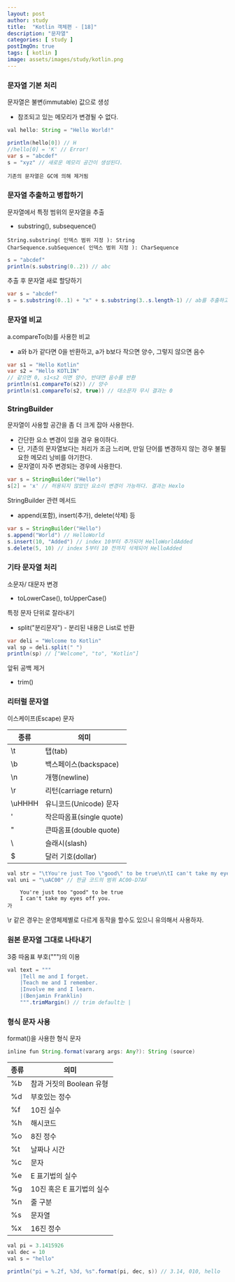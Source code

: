 ```yaml
---
layout: post
author: study
title:  "Kotlin 객체편 - [18]"
description: "문자열"
categories: [ study ]
postImgOn: true
tags: [ kotlin ]
image: assets/images/study/kotlin.png
---
```


### 문자열 기본 처리
문자열은 불변(immutable) 값으로 생성
- 참조되고 있는 메모리가 변경될 수 없다.

```java
val hello: String = "Hello World!"

println(hello[0]) // H
//hello[0] = 'K' // Error!
var s = "abcdef"
s = "xyz" // 새로운 메모리 공간이 생성된다.
```

`기존의 문자열은 GC에 의해 제거됨`


### 문자열 추출하고 병합하기
문자열에서 특정 범위의 문자열을 추출
- substring(), subsequence()

```
String.substring( 인덱스 범위 지정 ): String
CharSequence.subSequence( 인덱스 범위 지정 ): CharSequence
```
```java
s = "abcdef"
println(s.substring(0..2)) // abc
```

추출 후 문자열 새로 할당하기

```java
var s = "abcdef"
s = s.substring(0..1) + "x" + s.substring(3..s.length-1) // ab를 추출하고 x를 덧붙이고 다시 def를 추출 -> abxdef
```

### 문자열 비교

a.compareTo(b)를 사용한 비교
- a와 b가 같다면 0을 반환하고, a가 b보다 작으면 양수, 그렇지 않으면 음수

```java
var s1 = "Hello Kotlin"
var s2 = "Hello KOTLIN"
// 같으면 0, s1<s2 이면 양수, 반대면 음수를 반환
println(s1.compareTo(s2)) // 양수
println(s1.compareTo(s2, true)) // 대소문자 무시 결과는 0
```

### StringBuilder
문자열이 사용할 공간을 좀 더 크게 잡아 사용한다.
- 간단한 요소 변경이 있을 경우 용이하다.
- 단, 기존의 문자열보다는 처리가 조금 느리며, 만일 단어를 변경하지 않는 경우 불필요한 메모리 낭비를 야기한다.
- 문자열이 자주 변경되는 경우에 사용한다.

```java
var s = StringBuilder("Hello")
s[2] = 'x' // 허용되지 않았던 요소이 변경이 가능하다. 결과는 Hexlo
```

StringBuilder 관련 메서드
- append(포함), insert(추가), delete(삭제) 등

```java
var s = StringBuilder("Hello")
s.append("World") // HelloWorld
s.insert(10, "Added") // index 10부터 추가되어 HelloWorldAdded
s.delete(5, 10) // index 5부터 10 전까지 삭제되어 HelloAdded
```

### 기타 문자열 처리

소문자/ 대문자 변경
- toLowerCase(), toUpperCase()

특정 문자 단위로 잘라내기
- split("분리문자") - 분리된 내용은 List로 반환

```java
var deli = "Welcome to Kotlin"
val sp = deli.split(" ")
println(sp) // ["Welcome", "to", "Kotlin"]
```

앞뒤 공백 제거
- trim()


### 리터럴 문자열
이스케이프(Escape) 문자

| 종류 | 의미 |
| --- | --- |
| \t | 탭(tab) |
| \b | 백스페이스(backspace) |
| \n | 개행(newline) |
| \r | 리턴(carriage return) |
| \uHHHH | 유니코드(Unicode) 문자 |
| \' | 작은따옴표(single quote) |
| \" | 큰따옴표(double quote) |
| \\ | 슬래시(slash) |
| \$ | 달러 기호(dollar) |


```java
val str = "\tYou're just Too \"good\" to be true\n\tI can't take my eyes off you."
val uni = "\uAC00" // 한글 코드의 범위 AC00-D7AF
```
```
    You're just too "good" to be true
    I can't take my eyes off you.
가
```

\r 같은 경우는 운영체제별로 다르게 동작을 할수도 있으니 유의해서 사용하자.


### 원본 문자열 그대로 나타내기

3중 따옴표 부호(""")의 이용
```java
val text = """
    |Tell me and I forget.
    |Teach me and I remember.
    |Involve me and I learn.
    |(Benjamin Franklin)
    """.trimMargin() // trim default는 |
```

### 형식 문자 사용
format()을 사용한 형식 문자

```java
inline fun String.format(vararg args: Any?): String (source)
```

| 종류 | 의미 |
| --- | --- |
| %b | 참과 거짓의 Boolean 유형 |
| %d | 부호있는 정수 |
| %f | 10진 실수 |
| %h | 해시코드 |
| %o | 8진 정수 |
| %t | 날짜나 시간 |
| %c | 문자 |
| %e | E 표기법의 실수 |
| %g | 10진 혹은 E 표기법의 실수 |
| %n | 줄 구분 |
| %s | 문자열 |
| %x | 16진 정수 |

```java
val pi = 3.1415926
val dec = 10
val s = "hello"

println("pi = %.2f, %3d, %s".format(pi, dec, s)) // 3.14, 010, hello
```